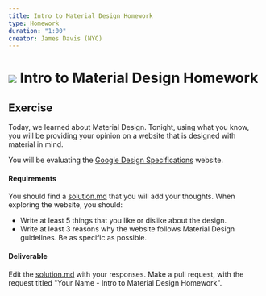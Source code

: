 ```yaml
---
title: Intro to Material Design Homework
type: Homework
duration: "1:00"
creator: James Davis (NYC)
---
```


# ![](https://ga-dash.s3.amazonaws.com/production/assets/logo-9f88ae6c9c3871690e33280fcf557f33.png) Intro to Material Design Homework

## Exercise

Today, we learned about Material Design. Tonight, using what you know, you will be providing your opinion on a website that is designed with material in mind.

You will be evaluating the [Google Design Specifications](https://www.google.com/design/spec/material-design/introduction.html) website.

#### Requirements

You should find a [solution.md](solution.md) that you will add your thoughts. When exploring the website, you should:

* Write at least 5 things that you like or dislike about the design.
* Write at least 3 reasons why the website follows Material Design guidelines. Be as specific as possible.

#### Deliverable

Edit the [solution.md](solution.md) with your responses. Make a pull request, with the request titled "Your Name - Intro to Material Design Homework".
